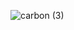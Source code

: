 
![carbon (3)](https://github.com/alimkhodr/OrdemServico/assets/85517447/dd253c30-c438-48ae-ad62-29ec919723a2)
